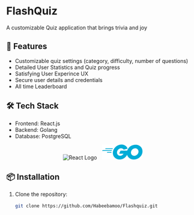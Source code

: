 # FlashQuiz

A customizable Quiz application that brings trivia and joy

## 🚀 Features
- Customizable quiz settings (category, difficulty, number of questions)
- Detailed User Statistics and Quiz progress
- Satisfying User Experince UX
- Secure user details and credentials
- All time Leaderboard

## 🛠️ Tech Stack
- Frontend: React.js
- Backend: Golang
- Database: PostgreSQL

<div align="center">
  <img src="https://cdn.jsdelivr.net/gh/devicons/devicon/icons/react/react-original.svg" width="50" alt="React Logo" style="margin: 0 10px;" />
  <img src="./client/src/assets/go.png" height="40" />
</div>

## 📦 Installation
1. Clone the repository:  
   ```bash
   git clone https://github.com/Habeebamoo/Flashquiz.git
